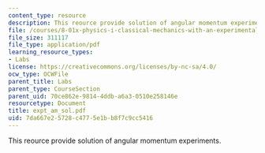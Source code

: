 ```yaml
---
content_type: resource
description: This reource provide solution of angular momentum experiments.
file: /courses/8-01x-physics-i-classical-mechanics-with-an-experimental-focus-fall-2002/7da667e25728c4775e1bb8f7c9cc5416_expt_am_sol.pdf
file_size: 311117
file_type: application/pdf
learning_resource_types:
- Labs
license: https://creativecommons.org/licenses/by-nc-sa/4.0/
ocw_type: OCWFile
parent_title: Labs
parent_type: CourseSection
parent_uid: 70ce862e-9814-4ddb-a6a3-0510e258146e
resourcetype: Document
title: expt_am_sol.pdf
uid: 7da667e2-5728-c477-5e1b-b8f7c9cc5416
---
```

This reource provide solution of angular momentum experiments.